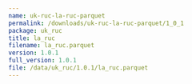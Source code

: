 ```yaml
---
name: uk-ruc-la-ruc-parquet
permalink: /downloads/uk-ruc-la-ruc-parquet/1_0_1
package: uk_ruc
title: la_ruc
filename: la_ruc.parquet
version: 1.0.1
full_version: 1.0.1
file: /data/uk_ruc/1.0.1/la_ruc.parquet
---
```


